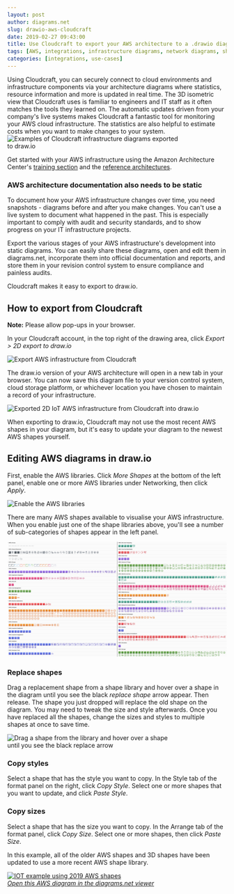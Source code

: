 ```yaml
---
layout: post
author: diagrams.net
slug: drawio-aws-cloudcraft
date: 2019-02-27 09:43:00
title: Use Cloudcraft to export your AWS architecture to a .drawio diagram
tags: [AWS, integrations, infrastructure diagrams, network diagrams, shape libraries]
categories: [integrations, use-cases]
---
```


Using Cloudcraft, you can securely connect to cloud environments and infrastructure components via your architecture diagrams where statistics, resource information and more is updated in real time. The 3D isometric view that Cloudcraft uses is familiar to engineers and IT staff as it often matches the tools they learned on. The automatic updates driven from your company's live systems makes Cloudcraft a fantastic tool for monitoring your AWS cloud infrastructure. The statistics are also helpful to estimate costs when you want to make changes to your system.
<br /><img src="/assets/img/blog/cloudcraft-to-drawio.png" style="width=100%;max-width:400px;height:auto;" alt="Examples of Cloudcraft infrastructure diagrams exported to draw.io">

Get started with your AWS infrastructure using the Amazon Architecture Center's [training section](https://aws.amazon.com/getting-started/) and the [reference architectures](https://aws.amazon.com/architecture/).

### AWS architecture documentation also needs to be static

To document how your AWS infrastructure changes over time, you need snapshots - diagrams before and after you make changes. You can't use a live system to document what happened in the past. This is especially important to comply with audit and security standards, and to show progress on your IT infrastructure projects.

Export the various stages of your AWS infrastructure's development into static diagrams. You can easily share these diagrams, open and edit them in diagrams.net, incorporate them into official documentation and reports, and store them in your revision control system to ensure compliance and painless audits.

Cloudcraft makes it easy to export to draw.io.

## How to export from Cloudcraft

**Note:** Please allow pop-ups in your browser.

In your Cloudcraft account, in the top right of the drawing area, click _Export > 2D export to draw.io_

<img src="/assets/img/blog/cloudcraft-example-export.png" style="max-width:100%;height:auto;" alt="Export AWS infrastructure from Cloudcraft">

The draw.io version of your AWS architecture will open in a new tab in your browser. You can now save this diagram file to your version control system, cloud storage platform, or whichever location you have chosen to maintain a record of your infrastructure.

<img src="/assets/img/blog/exported-cloudcraft-iot-example.png" style="max-width:100%;height:auto;"  alt="Exported 2D IoT AWS infrastructure from Cloudcraft into draw.io">

When exporting to draw.io, Cloudcraft may not use the most recent AWS shapes in your diagram, but it's easy to update your diagram to the newest AWS shapes yourself.

## Editing AWS diagrams in draw.io

First, enable the AWS libraries. Click _More Shapes_ at the bottom of the left panel, enable one or more AWS libraries under Networking, then click _Apply_.

<img src="/assets/img/blog/enable-aws-libraries.png" style="width=100%;max-width:400px;height:auto;" alt="Enable the AWS libraries">

There are many AWS shapes available to visualise your AWS infrastructure. When you enable just one of the shape libraries above, you'll see a number of sub-categories of shapes appear in the left panel.

<img src="/assets/img/blog/aws19-update2022.png" style="max-width:100%;height:auto;" alt="Some of the AWS shapes available in diagrams.net">

### Replace shapes

Drag a replacement shape from a shape library and hover over a shape in the diagram until you see the black _replace shape_ arrow appear. Then release. The shape you just dropped will replace the old shape on the diagram. You may need to tweak the size and style afterwards. Once you have replaced all the shapes, change the sizes and styles to multiple shapes at once to save time.

<img src="/assets/img/blog/replace-shape-aws.png" style="width=100%;max-width:400px;height:auto;" alt="Drag a shape from the library and hover over a shape until you see the black replace arrow">

### Copy styles

Select a shape that has the style you want to copy. In the Style tab of the format panel on the right, click _Copy Style_. Select one or more shapes that you want to update, and click _Paste Style_.

### Copy sizes

Select a shape that has the size you want to copy. In the Arrange tab of the format panel, click _Copy Size_. Select one or more shapes, then click _Paste Size_.

In this example, all of the older AWS shapes and 3D shapes have been updated to use a more recent AWS shape library.

[<img src="/assets/img/blog/exported-cloudcraft-diagram-new-shapes.png" style="width=100%;max-width:400px;height:auto;" alt="IOT example using 2019 AWS shapes">](https://viewer.diagrams.net/?lightbox=1&highlight=0000ff&edit=_blank&layers=1&nav=1&title=#Uhttps%3A%2F%2Fraw.githubusercontent.com%2Fjgraph%2Fdrawio-diagrams%2Fdev%2Fexamples%2Faws-internet-of-things.drawio)
<br />[_Open this AWS diagram in the diagrams.net viewer_](https://viewer.diagrams.net/?lightbox=1&highlight=0000ff&edit=_blank&layers=1&nav=1&title=#Uhttps%3A%2F%2Fraw.githubusercontent.com%2Fjgraph%2Fdrawio-diagrams%2Fdev%2Fexamples%2Faws-internet-of-things.drawio)

